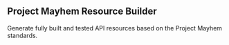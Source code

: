 ## Project Mayhem Resource Builder

Generate fully built and tested API resources based on the Project Mayhem standards.
